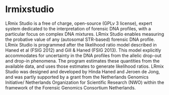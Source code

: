# lrmixstudio
LRmix Studio is a free of charge, open-source (GPLv 3 license), expert system dedicated to the interpretation of forensic DNA profiles, with a particular focus on complex DNA mixtures. LRmix Studio enables measuring the probative value of any (autosomal STR-based) forensic DNA profile. LRmix Studio is programmed after the likelihood ratio model described in Haned et al (FSIG 2012) and Gill &amp; Haned (FSIG 2013). This model explicitly accommodates for uncertainty in the DNA profiles from the allelic drop-out and drop-in phenomena. The program estimates these quantities from the available data, and uses those estimates to generate likelihood ratios. LRmix Studio was designed and developed by Hinda Haned and Jeroen de Jong, and was partly supported by a grant from the Netherlands Genomics Initiative/ Netherlands Organization for Scientific Research (NWO) within the framework of the Forensic Genomics Consortium Netherlands. 
